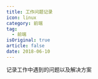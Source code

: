 ```yaml
---
title: 工作问题记录
icon: linux
category: 前端
tag:
  - 前端
isOriginal: true
article: false
date: 2018-06-10
---
```


记录工作中遇到的问题以及解决方案

<!-- more -->
